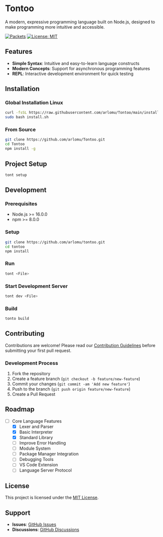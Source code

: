 # Tontoo

A modern, expressive programming language built on Node.js, designed to make programming more intuitive and accessible.

[![Packets](https://img.shields.io/badge/Tontoo-Packets-brightgreen)](https://github.com/arlomu/tontoo-packet)
[![License: MIT](https://img.shields.io/badge/License-MIT-yellow.svg)](https://opensource.org/licenses/MIT)

## Features

- **Simple Syntax**: Intuitive and easy-to-learn language constructs
- **Modern Concepts**: Support for asynchronous programming features
- **REPL**: Interactive development environment for quick testing

## Installation

### Global Installation Linux
```bash
curl -fsSL https://raw.githubusercontent.com/arlomu/Tontoo/main/install.sh 
sudo bash install.sh
```

### From Source
```bash
git clone https://github.com/arlomu/Tontoo.git
cd Tontoo
npm install -g
```

## Project Setup

```bash
tont setup
```

## Development

### Prerequisites
- Node.js >= 16.0.0
- npm >= 8.0.0

### Setup
```bash
git clone https://github.com/arlomu/tontoo.git
cd tontoo
npm install
```

### Run
```bash
tont <File>
```

### Start Development Server
```bash
tont dev <File>
```

### Build
```bash
tonto build
```

## Contributing

Contributions are welcome! Please read our [Contribution Guidelines](CONTRIBUTING.md) before submitting your first pull request.

### Development Process
1. Fork the repository
2. Create a feature branch (`git checkout -b feature/new-feature`)
3. Commit your changes (`git commit -am 'Add new feature'`)
4. Push to the branch (`git push origin feature/new-feature`)
5. Create a Pull Request

## Roadmap

- [ ] Core Language Features
  - [x] Lexer and Parser
  - [x] Basic Interpreter
  - [x] Standard Library
  - [ ] Improve Error Handling
  - [ ] Module System
  - [ ] Package Manager Integration
  - [ ] Debugging Tools
  - [ ] VS Code Extension
  - [ ] Language Server Protocol

## License

This project is licensed under the [MIT License](LICENSE).

## Support

- **Issues**: [GitHub Issues](https://github.com/arlomu/Tontoo/issues)
- **Discussions**: [GitHub Discussions](https://github.com/arlomu/Tontoo/discussions)
